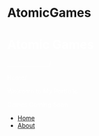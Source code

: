 # AtomicGames

<html lang="en">
<head>
    <meta charset="UTF-8">
    <meta name="viewport" content="width=device-width, initial-scale=1.0">
    <title>Document</title>
    <link rel="stylesheet" href="styles.css">
</head>
<body>
    <h1 style="color: white;">Atomic Games</h1>
    <p style="color: white;">_______________/<p>
    <p style="color: white;">Home/<p>
    <p style="color: white;">Welcome to My Portfolio</p>
    <p style="color: white;">Games Coming Soon</p>
    <!-- Navigation-->
    <nav>
        <ul>
            <li><a href="home.html">Home</a></li>
            <li><a href="about.html">About</a></li>
        </ul>
    </nav>
</body>
</html>
